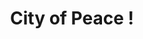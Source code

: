 ---
pid: CH557
title: City of Peace !
location_transcription: Wherever Available
zipcode: '19145'
outside_phl: 
neighborhood: Passyunk
age: '65'
age_range: 60-69
instagram: 
image_file_name: CH_557.jpg
proposal_transcription: A picture of many ethon back ground of people showing love
  + peace! Most of all what ever it is and place it may be you need security of the
  art that was place on the wall
topic: Culture,Inclusivity,Love
topic_summary: 0, 0, 0
type: 2D,Mural,Image
keywords_other: love, peace, diverse
credit: Joseph DeSimone
image_labels: 
twitter: 
facebook: 
permalink: "/monuments/ch557/"
layout: item-page
---